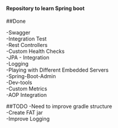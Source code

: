 #### Repository to learn Spring boot


##Done

-Swagger<br/>
-Integration Test<br/>
-Rest Controllers<br/>
-Custom Health Checks<br/>
-JPA - Integration<br/>
-Logging<br/>
-Playing with Different Embedded Servers<br/>
-Spring-Boot-Admin<br/>
-Dev-tools<br/>
-Custom Metrics<br/>
-AOP Integration



##TODO
-Need to improve gradle structure<br/>
-Create FAT jar <br/>
-Improve Logging
